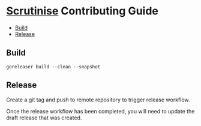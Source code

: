# [Scrutinise](https://github.com/dbtedman/scrutinise) Contributing Guide

- [Build](#build)
- [Release](#release)

## Build

```shell
goreleaser build --clean --snapshot
```

## Release

Create a git tag and push to remote repository to trigger release workflow.

Once the release workflow has been completed, you will need to update the draft release that was created.
